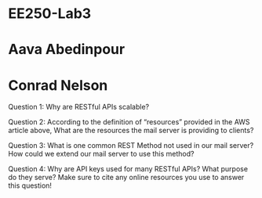 # EE250-Lab3

# Aava Abedinpour
# Conrad Nelson

Question 1: Why are RESTful APIs scalable?

Question 2: According to the definition of “resources” provided in the AWS article above, What are the resources the mail server is providing to clients?

Question 3: What is one common REST Method not used in our mail server? How could we extend our mail server to use this method?

Question 4: Why are API keys used for many RESTful APIs? What purpose do they serve? Make sure to cite any online resources you use to answer this question!
